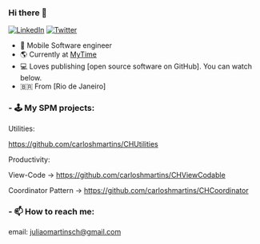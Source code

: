 ### Hi there 👋

<p align="left">
<a href="https://www.linkedin.com/in/carloshenriquemartins/">
<img src="https://img.shields.io/badge/-LinkedIn-%233781da" alt="LinkedIn"/></a> 
<a href="https://twitter.com/ocaiquemartins">
<img src="https://img.shields.io/badge/-Twitter-%231DA1F2" alt="Twitter" /></a>
</p>

* 📱 Mobile Software engineer
* 🌎 Currently at [MyTime](https://www.mytime.com)
* 💻 Loves publishing [open source software on GitHub]. You can watch below.
* 🇧🇷 From [Rio de Janeiro]


### - 🕹 My SPM projects:

Utilities:

https://github.com/carloshmartins/CHUtilities

Productivity:

View-Code -> https://github.com/carloshmartins/CHViewCodable

Coordinator Pattern -> https://github.com/carloshmartins/CHCoordinator

### - 📫 How to reach me:
email: juliaomartinsch@gmail.com 
